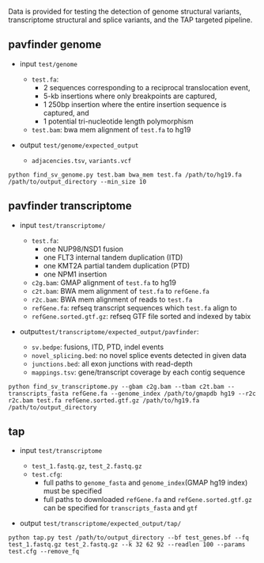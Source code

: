 Data is provided for testing the detection of genome structural variants, transcriptome structural and splice variants, and the TAP targeted pipeline.  

## pavfinder genome
* input `test/genome`
  * `test.fa`: 
    * 2 sequences corresponding to a reciprocal translocation event, 
    * 5-kb insertions where only breakpoints are captured,
    * 1 250bp insertion where the entire insertion sequence is captured, and 
    * 1 potential tri-nucleotide length polymorphism
  * `test.bam`: bwa mem alignment of `test.fa` to hg19

* output `test/genome/expected_output`
  * `adjacencies.tsv`, `variants.vcf`

```
python find_sv_genome.py test.bam bwa_mem test.fa /path/to/hg19.fa /path/to/output_directory --min_size 10
```

## pavfinder transcriptome
* input `test/transcriptome/`
  * `test.fa`:
    * one NUP98/NSD1 fusion
    * one FLT3 internal tandem duplication (ITD)
    * one KMT2A partial tandem duplication (PTD)
    * one NPM1 insertion
  * `c2g.bam`: GMAP alignment of `test.fa` to hg19
  * `c2t.bam`: BWA mem alignment of `test.fa` to `refGene.fa`
  * `r2c.bam`: BWA mem alignment of reads to `test.fa`
  * `refGene.fa`: refseq transcript sequences which `test.fa` align to
  * `refGene.sorted.gtf.gz`: refseq GTF file sorted and indexed by tabix

* output`test/transcriptome/expected_output/pavfinder`:
  * `sv.bedpe`: fusions, ITD, PTD, indel events
  * `novel_splicing.bed`: no novel splice events detected in given data
  * `junctions.bed`: all exon junctions with read-depth
  * `mappings.tsv`: gene/transcript coverage by each contig sequence

```
python find_sv_transcriptome.py --gbam c2g.bam --tbam c2t.bam --transcripts_fasta refGene.fa --genome_index /path/to/gmapdb hg19 --r2c r2c.bam test.fa refGene.sorted.gtf.gz /path/to/hg19.fa /path/to/output_directory
```

## tap
* input `test/transcriptome`
  * `test_1.fastq.gz`, `test_2.fastq.gz`
  * `test.cfg`: 
    * full paths to `genome_fasta` and `genome_index`(GMAP hg19 index) must be specified
    * full paths to downloaded `refGene.fa` and `refGene.sorted.gtf.gz` can be specified for `transcripts_fasta` and `gtf`
  
* output `test/transcriptome/expected_output/tap/`

```
python tap.py test /path/to/output_directory --bf test_genes.bf --fq test_1.fastq.gz test_2.fastq.gz --k 32 62 92 --readlen 100 --params test.cfg --remove_fq
```
